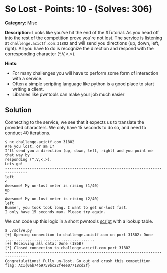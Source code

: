 # So Lost - Points: 10 - (Solves: 306)

**Category**: Misc

**Description**: Looks like you've hit the end of the #Tutorial. As you head
off into the rest of the competition prove you're not lost. The service is
listening at `challenge.acictf.com:31802` and will send you directions (up, down,
left, right). All you have to do is recognize the direction and respond with
the corresponding character (^,V,<,>).

**Hints**:
- For many challenges you will have to perform some form of interaction with a
  service.
- Often a simple scripting language like python is a good place to start
  writing a client.
- Libraries like pwntools can make your job much easier

## Solution

Connecting to the service, we see that it expects us to translate the provided
characters. We only have 15 seconds to do so, and need to conduct 40
iterations.

```
$ nc challenge.acictf.com 31802
Are you lost, or am I?
I'll send you a direction (up, down, left, right) and you point me that way by
responding (^,V,<,>).
Lets go!
--------------------------------------------------------------------------------
left
<
Awesome! My un-lost meter is rising (1/40)
up
^
Awesome! My un-lost meter is rising (2/40)
left
Bummer, you took took long. I want to get un-lost fast.
I only have 15 seconds max. Please try again.
```

We can code up this logic in a short pwntools [script](solve.py) with a lookup
table.

```
$ ./solve.py
[+] Opening connection to challenge.acictf.com on port 31802: Done
........................................
[+] Receiving all data: Done (186B)
[*] Closed connection to challenge.acictf.com port 31802
--------------------------------------------------------------------------------
Congratulations! Fully un-lost. Go out and crush this competition
flag: ACI{0ab74b9759bc22f4ee07718cd2f}
```
